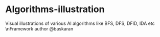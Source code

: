# Algorithms-illustration
Visual illustrations of various AI algorithms like BFS, DFS, DFID, IDA etc
\nFramework author @baskaran
